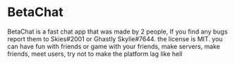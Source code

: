 # BetaChat
BetaChat is a fast chat app that was made by 2 people, If you find any bugs report them to Skies#2001 or Ghastly Skylie#7644. the license is MIT. you can have fun with friends or game with your friends, make servers, make friends, meet users, try not to make the platform lag like hell

